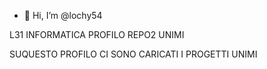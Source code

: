 - 👋 Hi, I’m @lochy54
  
L31 INFORMATICA PROFILO REPO2 UNIMI

SUQUESTO PROFILO CI SONO CARICATI I PROGETTI UNIMI
